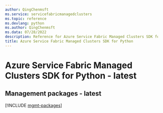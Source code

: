 ```yaml
---
author: QingChenmsft
ms.service: servicefabricmanagedclusters
ms.topic: reference
ms.devlang: python
ms.author: QingChenmsft
ms.data: 07/28/2022
description: Reference for Azure Service Fabric Managed Clusters SDK for Python
title: Azure Service Fabric Managed Clusters SDK for Python
---
```

# Azure Service Fabric Managed Clusters SDK for Python - latest

## Management packages - latest
[!INCLUDE [mgmt-packages](service-fabric-managed-clusters-mgmt-index.md)]
